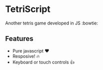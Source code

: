 # TetriScript

Another tetris game developed in JS :bowtie:

## Features
* Pure javascript :heart:
* Resposive! :fire:
* Keyboard or touch controls :+1:
